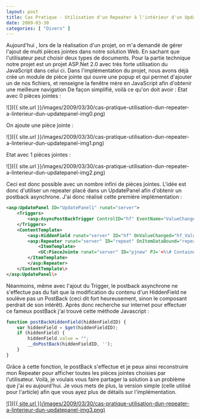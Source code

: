 ```yaml
---
layout: post
title: Cas Pratique - Utilisation d'un Repeater à l'intérieur d'un UpdatePanel
date: 2009-03-30
categories: [ "Divers" ]
---
```


Aujourd'hui , lors de la réalisation d'un projet, on m'a demandé de gérer l'ajout de multi pièces jointes dans notre solution Web. En sachant que l'utilisateur peut choisir deux types de documents. Pour la partie technique notre projet est un projet ASP.Net 2.0 avec très forte utilisation du JavaScript dans celui ci. Dans l'implémentation du projet, nous avons déjà crée un module de pièce jointe qui ouvre une popup et qui permet d'ajouter un de nos fichiers, et renseigne la fenêtre mère en JavaScript afin d'obtenir une meilleure navigation De façon simplifié, voilà ce qu'on doit avoir : Etat avec 0 pièces jointes :

![]({{ site.url }}/images/2009/03/30/cas-pratique-utilisation-dun-repeater-a-linterieur-dun-updatepanel-img0.png)

On ajoute une pièce jointe :

![]({{ site.url }}/images/2009/03/30/cas-pratique-utilisation-dun-repeater-a-linterieur-dun-updatepanel-img1.png)

Etat avec 1 pièces jointes :

![]({{ site.url }}/images/2009/03/30/cas-pratique-utilisation-dun-repeater-a-linterieur-dun-updatepanel-img2.png)

Ceci est donc possible avec un nombre infini de pièces jointes. L'idée est donc d'utiliser un repeater placé dans un UpdatePanel afin d'obtenir un postback asynchrone. J'ai donc réalisé cette première implémentation : 

```xml
<asp:UpdatePanel ID="UpdatePanel1" runat="server">
    <Triggers>
        <asp:AsyncPostBackTrigger ControlID="hf" EventName="ValueChanged" />
    </Triggers>
    <ContentTemplate>
        <asp:HiddenField runat="server" ID="hf" OnValueChanged="hf_ValueChanged" />
        <asp:Repeater runat="server" ID="repeat" OnItemDataBound="repeat_ItemDataBound">
            <ItemTemplate>
            <UC:PieceJointe runat="server" ID="pjnew" PJ='<%\# Container.DataItem %>' />
        </ItemTemplate>
        </asp:Repeater>
    </ContentTemplate\> 
</asp:UpdatePanel\>
```

 Néanmoins, même avec l'ajout du Trigger, le postback asynchrone ne s'effectue pas du fait que la modification du contenu d'un HiddenField ne soulève pas un PostBack (ceci dit fort heureusement, sinon le composant perdrait de son intérêt). Après donc recherche sur internet pour effectuer ce fameux postBack j'ai trouvé cette méthode Javascript :

```javascript
function postBackHiddenField(hiddenFieldID) {
    var hiddenField = $get(hiddenFieldID);
    if (hiddenField) { 
        hiddenField.value = "";
        __doPostBack(hiddenFieldID, '');  
    }
}
```

Grâce à cette fonction, le postBack s'effectue et je peux ainsi reconstruire mon Repeater pour afficher toutes les pièces jointes choisies par l'utilisateur. Voilà, je voulais vous faire partager la solution à un problème que j'ai eu aujourd'hui. Je vous mets de plus, la version simple (celle utilisé pour l'article) afin que vous ayez plus de détails sur l'implémentation.

[![]({{ site.url }}/images/2009/03/30/cas-pratique-utilisation-dun-repeater-a-linterieur-dun-updatepanel-img3.png)](http://cid-27033cda87e10205.skydrive.live.com/embedrow.aspx/Blog/Demonstration.zip)